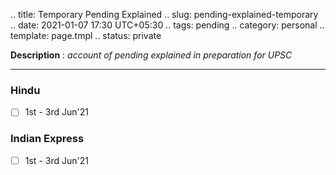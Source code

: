 .. title: Temporary Pending Explained
.. slug: pending-explained-temporary
.. date: 2021-01-07 17:30 UTC+05:30
.. tags: pending
.. category: personal
.. template: page.tmpl
.. status: private

**Description** : *account of pending explained in preparation for UPSC*

***
<!-- TEASER_END -->

### Hindu
- [ ] 1st - 3rd Jun'21
### Indian Express
- [ ] 1st - 3rd Jun'21
